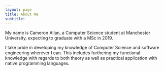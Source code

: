 ```yaml
---
layout: page
title: About Me
subtitle:
---
```


My name is Cameron Allan, a Computer Science student at Manchester University, expecting to graduate with a MSc in 2019.

I take pride in developing my knowledge of Computer Science and software engineering wherever I can. This includes furthering my functional knowledge with regards to both theory as well as practical application with native programming languages.
